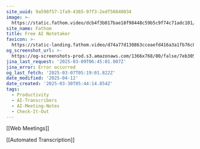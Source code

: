 ```yaml
---
site_uuid: 9a598f57-1fa9-4365-97f3-2edf50840034
image: >-
  https://static.fathom.video/dcb4f3b017bae18f98448c59b5c9f74c71adc101/images/get_fathom_free.png
site_name: Fathom
title: Free AI Notetaker
favicon: >-
  https://static-landing.fathom.video/d74a77d130863cceaefd416a3a1fb76c82bfea9b/img/favicon.svg
og_screenshot_url: >-
  https://og-screenshots-prod.s3.amazonaws.com/1366x768/80/false/7eb305af3419f8eb5377a820f914037f7768318353ce6786f51310054f6097d0.jpeg
jina_last_request: '2025-03-09T06:45:01.007Z'
jina_error: Error occurred
og_last_fetch: '2025-03-07T05:19:01.822Z'
date_modified: '2025-04-12'
date_created: '2025-03-30T05:44:14.854Z'
tags:
  - Productivity
  - AI-Transcribers
  - AI-Meeting-Notes
  - Check-It-Out
---
```




























[[Web Meetings]]

[[Automated Transcription]]


